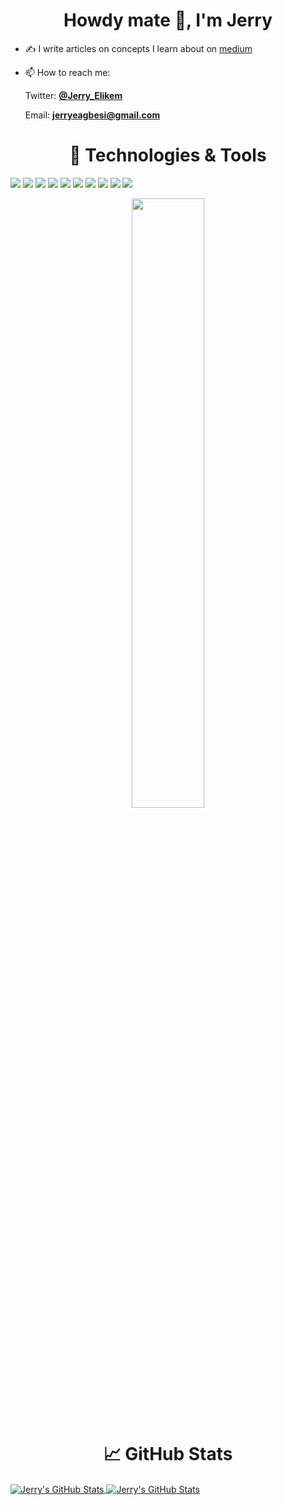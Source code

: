 <h1 align="center"> Howdy mate 👋, I'm Jerry </h1>
<!-- A Computer Engineering student who loves to solve problems. I'm presently working towards becoming 
a Unicorn backend/ Mobile Engineer.  -->

<!-- - 🔭 I’m currently exploring backend technologies and playing around with data
- 👯 I’m looking to collaborate on open-source projects and bring app Ideas or designs to life
- ⚡ Fun fact: I love to create cool Illustrations and read books in my free time -->
- ✍️ I write articles on concepts I learn about on [medium](https://medium.com/@jerryeagbesi)
<!-- - 💬 Ask me about Flutter,Python,machine Learning, digital illustrations,reading and any Techie stuff.-->
- 📫 How to reach me:

  Twitter: [**@Jerry_Elikem**](https://twitter.com/Jerry_Elikem)
  
  Email: **jerryeagbesi@gmail.com**
  
<h1 align="center"> 🔧 Technologies & Tools </h1>

![](https://img.shields.io/badge/OS-Linux-informational?style=flat&logo=linux&logoColor=white&color=2bbc8a)
![](https://img.shields.io/badge/Code-Python-informational?style=flat&logo=python&logoColor=white&color=2bbc8a)
![](https://img.shields.io/badge/Code-Dart-informational?style=flat&logo=dart&logoColor=white&color=2bbc8a)
![](https://img.shields.io/badge/Code-Django-informational?style=flat&logo=django&logoColor=white&color=2bbc8a)
![](https://img.shields.io/badge/Code-Fastapi-informational?style=flat&logo=fastapi&logoColor=white&color=2bbc8a)
![](https://img.shields.io/badge/Tools-Flask-informational?style=flat&logo=flask&logoColor=white&color=2bbc8a)
![](https://img.shields.io/badge/Tools-Mysql-informational?style=flat&logo=mysql&logoColor=white&color=2bbc8a)
![](https://img.shields.io/badge/Tools-Docker-informational?style=flat&logo=docker&logoColor=white&color=2bbc8a)
![](https://img.shields.io/badge/Tools-Figma-informational?style=flat&logo=figma&logoColor=white&color=2bbc8a)
![](https://img.shields.io/badge/Tools-Redis-informational?style=flat&logo=Redis&logoColor=white&color=2bbc8a)


<p align="center">
<img width="48%"  height="50%" src="https://github-readme-stats.vercel.app/api/top-langs/?username=JerryAgbesi&layout=donut&theme=dracula" />
</p>

<h1 align="center"> &#x1f4c8; GitHub Stats </h1>

<a href="https://github.com/JerryAgbesi/JerryAgbesi">
  <img align="center" src="https://github-readme-stats.vercel.app/api?username=JerryAgbesi&show_icons=true&theme=dracula" alt="Jerry's GitHub Stats" />
</a>
<a href="https://github.com/JerryAgbesi/JerryAgbesi">
  <img align="center" src="https://github-readme-streak-stats.herokuapp.com?user=JerryAgbesi&theme=dracula" alt="Jerry's GitHub Stats" />
</a>
